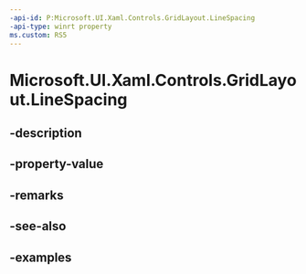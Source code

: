 ```yaml
---
-api-id: P:Microsoft.UI.Xaml.Controls.GridLayout.LineSpacing
-api-type: winrt property
ms.custom: RS5
---
```


<!-- Property syntax.
public double LineSpacing { get;  set; }
-->

# Microsoft.UI.Xaml.Controls.GridLayout.LineSpacing

## -description

## -property-value

## -remarks

## -see-also

## -examples

